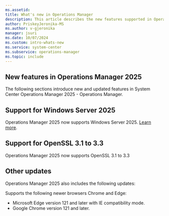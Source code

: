 ```yaml
---
ms.assetid:
title: What's new in Operations Manager
description: This article describes the new features supported in Operations Manager 2025.
author: PriskeyJeronika-MS
ms.author: v-gjeronika
manager: jsuri
ms.date: 10/07/2024
ms.custom: intro-whats-new
ms.service: system-center
ms.subservice: operations-manager
ms.topic: include
---
```


## New features in Operations Manager 2025

The following sections introduce new and updated features in System Center Operations Manager 2025 - Operations Manager.

## Support for Windows Server 2025

Operations Manager 2025 now supports Windows Server 2025. [Learn more](/SystemCenterDocs/scom/system-requirements.md).

## Support for OpenSSL 3.1 to 3.3

Operations Manager 2025 now supports OpenSSL 3.1 to 3.3

## Other updates

Operations Manager 2025 also includes the following updates:

Supports the following newer browsers Chrome and Edge:

- Microsoft Edge version 121 and later with IE compatibility mode.
- Google Chrome version 121 and later.
